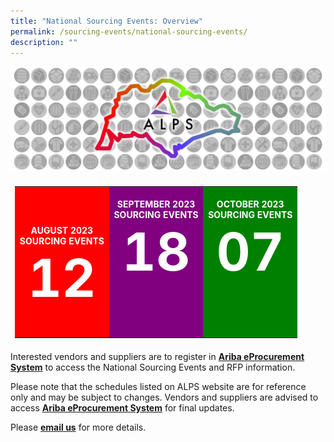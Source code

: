 ```yaml
---
title: "National Sourcing Events: Overview"
permalink: /sourcing-events/national-sourcing-events/
description: ""
---
```

![](/images/alps_sourcing_events_national_1920x640.png)

<table style="padding: 0.5em; width:100%">
	<tbody>
		<tr>
			<td style="width: 33%; background-color: red; color: white; font-weight: bold; text-align: center; text-decoration: none;">
				<br>AUGUST 2023
				<br>SOURCING EVENTS
				<br>
				<a target="_blank" style="color: white; font-size: 6em; font-weight: bold; text-align: center; text-decoration: none;" href="https://www.alpshealthcare.com.sg/sourcing-events/1st-month-events/">
					12
				</a>
			</td>
			<td style="width: 33%; background-color: purple; color: white; font-weight: bold; text-align: center; text-decoration: none;">
				<br>SEPTEMBER 2023
				<br>SOURCING EVENTS
				<br>
				<a target="_blank" style="color: white; font-size: 6em; font-weight: bold; text-align: center; text-decoration: none;" href="https://www.alpshealthcare.com.sg/sourcing-events/2nd-month-events/">
					18
					<p></p>
			</a></td>
			<td style="width: 33%; background-color: green; color: white; font-weight: bold; text-align: center; text-decoration: none;">
				<br>OCTOBER 2023
				<br>SOURCING EVENTS
				<br>
				<a target="_blank" style="color: white; font-size: 6em; font-weight: bold; text-align: center; text-decoration: none;" href="https://www.alpshealthcare.com.sg/sourcing-events/3rd-month-events/">
					07
					<p></p>
			</a></td>
		</tr>
	</tbody>
</table>




Interested vendors and suppliers are to register in [**Ariba eProcurement System**](https://www.ariba.com/) to access the National Sourcing Events and RFP information.  

Please note that the schedules listed on ALPS website are for reference only and may be subject to changes. Vendors and suppliers are advised to access [**Ariba eProcurement System**](https://www.ariba.com/) for final updates.

Please [**email us**](mailto:alps_operations@alpshealthcare.com.sg) for more details.